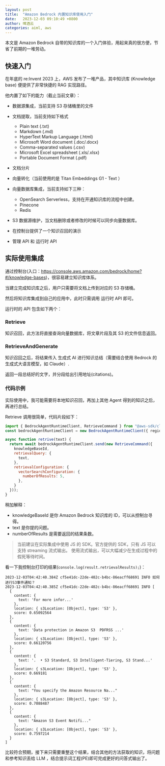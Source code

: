 ```yaml
---
layout: post
title:  "Amazon Bedrock 内置知识库使用入门"
date:   2023-12-03 09:10:49 +0800
author: 啤酒云
categories: aiml, aws
---
```


本文是 Amazon Bedrock 自带的知识库的一个入门体验，用起来真的很方便，节省了前期的一堆劳动。

## 快速入门

在年底的 re:Invent 2023 上，AWS 发布了一堆产品，其中知识库 (Knowledge base) 便提供了非常快捷的 RAG 实现路径。

他内置了如下的能力（截止当前文章）：

- 数据源集成，当前支持 S3 存储桶里的文件

- 文档提取，当前支持如下格式
  - Plain text (.txt)
  - Markdown (.md)
  - HyperText Markup Language (.html)
  - Microsoft Word document (.doc/.docx)
  - Comma-separated values (.csv)
  - Microsoft Excel spreadsheet (.xls/.xlsx)
  - Portable Document Format (.pdf)

- 文档分片

- 向量转化（当前使用的是 Titan Embeddings G1 - Text ）

- 向量数据库集成，当前支持如下三种：
  - OpenSearch Serverless，支持在开通知识库的流程中创建。
  - Pinecone
  - Redis

- S3 数据源维护，当文档删除或者修改的时候可以同步向量数据库。

- 在控制台提供了一个知识召回的演示

- 管理 API 和 运行时 API

## 实际使用集成

通过控制台(入口：<https://console.aws.amazon.com/bedrock/home?#/knowledge-bases>)，很容易建立知识库体系。

当建立完成知识库之后，用户只需要将文档上传到对应的 S3 存储桶。

然后将知识库集成到自己的应用中，此时只需调用 运行时 API 即可。

运行时的 API 包含如下两个：

### Retrieve

知识召回，此方法将直接查询向量数据库，将文章片段及其 S3 的文件信息返回。

### RetrieveAndGenerate

知识召回之后，将结果传入 生成式 AI 进行知识总结（需要结合使用 Bedrock 的生成式大语言模型，如 Claude）.

返回一段总结好的文字，并分段给出引用地址(citations)。

### 代码示例

实际使用中，我可能需要将本地知识召回，再加上其他 Agent 得到的知识之后，再进行总结。

Retrieve 调用很简单，代码片段如下：

```js
import { BedrockAgentRuntimeClient, RetrieveCommand } from "@aws-sdk/client-bedrock-agent-runtime";
const bedrockAgentRuntimeClient = new BedrockAgentRuntimeClient({ region });

async function retrive(text) {
  return await bedrockAgentRuntimeClient.send(new RetrieveCommand({
    knowledgeBaseId,
    retrievalQuery: {
      text,
    },
    retrievalConfiguration: {
      vectorSearchConfiguration: {
        numberOfResults: 5,
      },
    }
  }));
}
```

稍加解释：

- knowledgeBaseId 是你 Amazon Bedrock 知识库的 ID，可以从控制台寻得。
- text 是你提的问题。
- numberOfResults 是需要返回的结果条数。

> 当前建议在实际集成中使用 JS 的 SDK。官方提供的 SDK，只有 JS 可以支持 streaming 流式输出。
> 使用流式输出，可以大幅减少在生成过程中的假死等待时间。

看一下我控制台打印的结果(`console.log(result.retrievalResults);`)：

```shell
2023-12-03T04:42:40.384Z cf5e41dc-22de-402c-b4bc-86eacff68691 INFO 如何进行S3事件通知？
2023-12-03T04:42:40.385Z cf5e41dc-22de-402c-b4bc-86eacff68691 INFO [
  {
    content: {
      text: 'For more infor...'
    },
    location: { s3Location: [Object], type: 'S3' },
    score: 0.65092564
  },
  {
    content: {
      text: 'Data protection in Amazon S3  PDFRSS ...'
    },
    location: { s3Location: [Object], type: 'S3' },
    score: 0.66120756
  },
  {
    content: {
      text: '.  • S3 Standard, S3 Intelligent-Tiering, S3 Stand...'
    },
    location: { s3Location: [Object], type: 'S3' },
    score: 0.669181
  },
  {
    content: {
      text: "You specify the Amazon Resource Na..."
    },
    location: { s3Location: [Object], type: 'S3' },
    score: 0.7088487
  },
  {
    content: {
      text: "Amazon S3 Event Notifi..."
    },
    location: { s3Location: [Object], type: 'S3' },
    score: 0.7597214
  }
]
```

比较符合预期，接下来只需要重整这个结果，结合其他的方法获取的知识，将问题和参考知识丢给 LLM ，结合提示词工程(PE)即可完成更好的问答式输出了。
